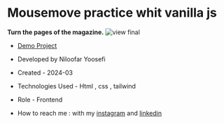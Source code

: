 # Mousemove practice whit vanilla js

**Turn the pages of the magazine.**
![view final](https://niloufar-yousefi.github.io/Mouse-Move1/)
- [Demo Project](https://pouria-farahani-developer.github.io/Accordion-Menu-By-React/)


- Developed by Niloofar Yoosefi

- Created - 2024-03

- Technologies Used - Html , css , tailwind 


- Role - Frontend

- How to reach me : with my [instagram](https://github.com/niloufar-yousefi) and [linkedin](https://www.linkedin.com/in/niloofar-yoosefikhorram-242742143/)







